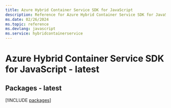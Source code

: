 ```yaml
---
title: Azure Hybrid Container Service SDK for JavaScript
description: Reference for Azure Hybrid Container Service SDK for JavaScript
ms.date: 02/26/2024
ms.topic: reference
ms.devlang: javascript
ms.service: hybridcontainerservice
---
```

# Azure Hybrid Container Service SDK for JavaScript - latest
## Packages - latest
[!INCLUDE [packages](hybrid-container-service-index.md)]